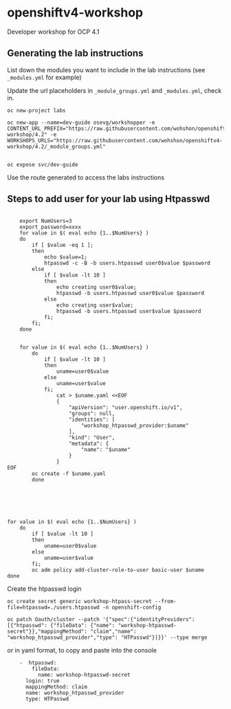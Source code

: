 # openshiftv4-workshop

Developer workshop for OCP 4.1

## Generating the lab instructions

List down the modules you want to include in the lab instructions (see `_modules.yml` for example)

Update the url placeholders in `_module_groups.yml` and `_modules.yml`, check in.


```
oc new-project labs

oc new-app --name=dev-guide osevg/workshopper -e CONTENT_URL_PREFIX="https://raw.githubusercontent.com/wohshon/openshiftv4-workshop/4.2" -e WORKSHOPS_URLS="https://raw.githubusercontent.com/wohshon/openshiftv4-workshop/4.2/_module_groups.yml"


oc expose svc/dev-guide
```

Use the route generated to access the labs instructions

## Steps to add user for your lab using Htpasswd 

```

    export NumUsers=3
    export password=xxxx
    for value in $( eval echo {1..$NumUsers} ) 
    do
        if [ $value -eq 1 ];
        then
            echo $value=1;
            htpasswd -c -B -b users.htpasswd user0$value $password
        else
            if [ $value -lt 10 ]
            then
                echo creating user0$value;
                htpasswd -b users.htpasswd user0$value $password
            else
                echo creating user$value;
                htpasswd -b users.htpasswd user$value $password
            fi;
        fi;
    done


    for value in $( eval echo {1..$NumUsers} )
        do
            if [ $value -lt 10 ]
            then
                uname=user0$value
            else
                uname=user$value
            fi;
                cat > $uname.yaml <<EOF
                {
                    "apiVersion": "user.openshift.io/v1",
                    "groups": null,
                    "identities": [
                        "workshop_htpasswd_provider:$uname"
                    ],
                    "kind": "User",
                    "metadata": {
                        "name": "$uname"
                    }
                }
EOF
        oc create -f $uname.yaml
        done






for value in $( eval echo {1..$NumUsers} )
    do
        if [ $value -lt 10 ]
        then
            uname=user0$value
        else
            uname=user$value
        fi;
        oc adm policy add-cluster-role-to-user basic-user $uname
done

```
Create the htpasswd login

```
oc create secret generic workshop-htpass-secret --from-file=htpasswd=./users.htpasswd -n openshift-config

oc patch Oauth/cluster --patch '{"spec":{"identityProviders": [{"htpasswd": {"fileData": {"name": "workshop-htpasswd-secret"}},"mappingMethod": "claim","name": "workshop_htpasswd_provider","type": "HTPasswd"}]}}' --type merge

```

or in yaml format, to copy and paste into the console

```
    -  htpasswd:
        fileData:
          name: workshop-htpasswd-secret
      login: true
      mappingMethod: claim
      name: workshop_htpasswd_provider
      type: HTPasswd

```
